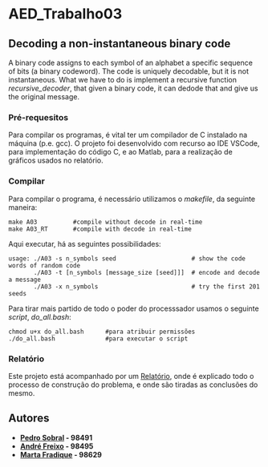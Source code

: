 # AED_Trabalho03

## Decoding a non-instantaneous binary code
A binary  code  assigns  to  each  symbol  of  an  alphabet  a  specific  sequence  of  bits  (a  binary  codeword). The code is uniquely decodable, but it is not instantaneous. What we have to do is implement a recursive function *recursive_decoder*, that given a binary code, it can dedode that and give us the original message.
 
### Pré-requesitos 
Para compilar os programas, é vital ter um compilador de C instalado na máquina (p.e. gcc).
O projeto foi desenvolvido com recurso ao IDE VSCode, para implementação do código C, e ao Matlab, para a realização de gráficos usados no relatório.

### Compilar
Para compilar o programa, é necessário utilizamos o *makefile*, da seguinte maneira:
```
make A03          #compile without decode in real-time
make A03_RT       #compile with decode in real-time
```
Aqui executar, há as seguintes possibilidades:
```
usage: ./A03 -s n_symbols seed                     # show the code words of random code
       ./A03 -t [n_symbols [message_size [seed]]]  # encode and decode a message
       ./A03 -x n_symbols                          # try the first 201 seeds
```
Para tirar mais partido de todo o poder do processsador usamos o seguinte *script*, *do_all.bash*:
```
chmod u+x do_all.bash      #para atribuir permissões
./do_all.bash              #para executar o script
```

### Relatório
Este projeto está acompanhado por um [Relatório](/Relatório), onde é explicado todo o processo de construção do problema, e onde são tiradas as conclusões do mesmo.

## Autores

 - **[Pedro Sobral](https://github.com/TheScorpoi) - 98491**
 - **[André Freixo](https://github.com/andre180701) - 98495**
 - **[Marta Fradique](https://github.com/MartaFradique) - 98629**
